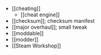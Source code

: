 - [[cheating]]
    - [[cheat engine]]
- [[checksum]]; checksum manifest
- [[major overhaul]]; small tweak
- [[moddable]]
- [[modder]]
- [[Steam Workshop]]
